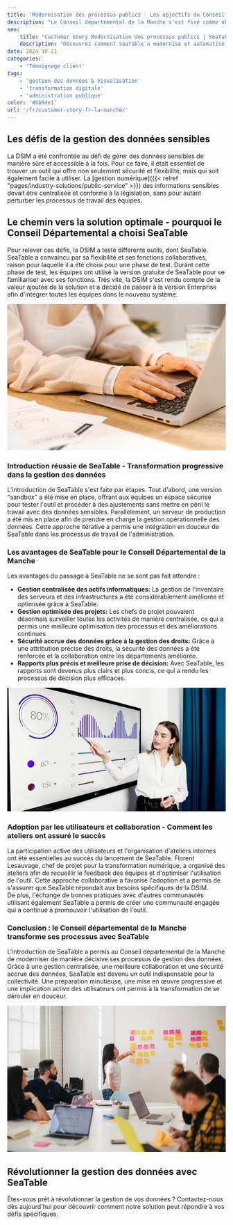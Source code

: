```yaml
---
title: 'Modernisation des processus publics - Les objectifs du Conseil départemental de la Manche'
description: "Le Conseil départemental de la Manche s'est fixé comme objectif d'optimiser la gestion et la modernisation des processus de données de sa collectivité. Afin de répondre aux exigences croissantes, la Direction des systèmes d'information et de la modernisation (DSIM) a travaillé à la mise en place de solutions plus efficaces pour la gestion des données. Les feuilles de calcul Excel constituaient jusqu'à présent un outil central, mais les contraintes croissantes en matière de centralisation et de gestion des droits d'accès ont rendu nécessaire une nouvelle solution"
seo:
    title: "Customer Story Modernisation des processus publics | SeaTable"
    description: "Découvrez comment SeaTable a modernisé et automatisé les processus publics du Conseil Départemental de la Manche en France."
date: 2024-10-21
categories:
    - 'Témoignage client'
tags:
    - 'gestion des données & visualisation'
    - 'transformation digitale'
    - 'administration publique'
color: '#bb9de1'
url: '/fr/customer-story-fr-la-manche/'
---
```


## Les défis de la gestion des données sensibles

La DSIM a été confrontée au défi de gérer des données sensibles de manière sûre et accessible à la fois. Pour ce faire, il était essentiel de trouver un outil qui offre non seulement sécurité et flexibilité, mais qui soit également facile à utiliser. La [gestion numérique]({{< relref "pages/industry-solutions/public-service" >}}) des informations sensibles devait être centralisée et conforme à la législation, sans pour autant perturber les processus de travail des équipes.

## Le chemin vers la solution optimale - pourquoi le Conseil Départemental a choisi SeaTable

Pour relever ces défis, la DSIM a testé différents outils, dont SeaTable. SeaTable a convaincu par sa flexibilité et ses fonctions collaboratives, raison pour laquelle il a été choisi pour une phase de test. Durant cette phase de test, les équipes ont utilisé la version gratuite de SeaTable pour se familiariser avec ses fonctions. Très vite, la DSIM s'est rendu compte de la valeur ajoutée de la solution et a décidé de passer à la version Enterprise afin d'intégrer toutes les équipes dans le nouveau système.

![Modernisation des processus publics grâce à la numérisation](pexels-anthonyshkraba-production-8374293.jpg)

### Introduction réussie de SeaTable - Transformation progressive dans la gestion des données

L'introduction de SeaTable s'est faite par étapes. Tout d'abord, une version "sandbox" a été mise en place, offrant aux équipes un espace sécurisé pour tester l'outil et procéder à des ajustements sans mettre en péril le travail avec des données sensibles. Parallèlement, un serveur de production a été mis en place afin de prendre en charge la gestion opérationnelle des données. Cette approche itérative a permis une intégration en douceur de SeaTable dans les processus de travail de l'administration.

### Les avantages de SeaTable pour le Conseil Départemental de la Manche

Les avantages du passage à SeaTable ne se sont pas fait attendre :

- **Gestion centralisée des actifs informatiques:** La gestion de l'inventaire des serveurs et des infrastructures a été considérablement améliorée et optimisée grâce à SeaTable.
- **Gestion optimisée des projets:** Les chefs de projet pouvaient désormais surveiller toutes les activités de manière centralisée, ce qui a permis une meilleure optimisation des processus et des améliorations continues.
- **Sécurité accrue des données grâce à la gestion des droits:** Grâce à une attribution précise des droits, la sécurité des données a été renforcée et la collaboration entre les départements améliorée.
- **Rapports plus précis et meilleure prise de décision:** Avec SeaTable, les rapports sont devenus plus clairs et plus concis, ce qui a rendu les processus de décision plus efficaces.

![Augmentation des processus de travail grâce aux possibilités d'évaluation](pexels-artempodrez-5716042.jpg)

### Adoption par les utilisateurs et collaboration - Comment les ateliers ont assuré le succès

La participation active des utilisateurs et l'organisation d'ateliers internes ont été essentielles au succès du lancement de SeaTable. Florent Lesauvage, chef de projet pour la transformation numérique, a organisé des ateliers afin de recueillir le feedback des équipes et d'optimiser l'utilisation de l'outil. Cette approche collaborative a favorisé l'adoption et a permis de s'assurer que SeaTable répondait aux besoins spécifiques de la DSIM.  
De plus, l'échange de bonnes pratiques avec d'autres communautés utilisant également SeaTable a permis de créer une communauté engagée qui a continué à promouvoir l'utilisation de l'outil.

### Conclusion : le Conseil départemental de la Manche transforme ses processus avec SeaTable

L'introduction de SeaTable a permis au Conseil départemental de la Manche de moderniser de manière décisive ses processus de gestion des données. Grâce à une gestion centralisée, une meilleure collaboration et une sécurité accrue des données, SeaTable est devenu un outil indispensable pour la collectivité. Une préparation minutieuse, une mise en œuvre progressive et une implication active des utilisateurs ont permis à la transformation de se dérouler en douceur.

![Amélioration de la coopération entre les autorités publiques](jason-goodman-Oalh2MojUuk-unsplash.jpg)

## Révolutionner la gestion des données avec SeaTable

Êtes-vous prêt à révolutionner la gestion de vos données ? Contactez-nous dès aujourd'hui pour découvrir comment notre solution peut répondre à vos défis spécifiques.
